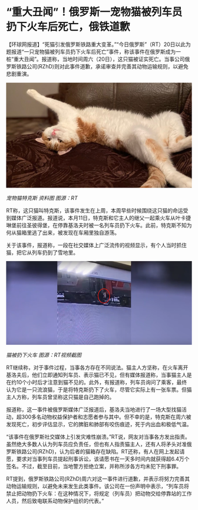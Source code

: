 # “重大丑闻”！俄罗斯一宠物猫被列车员扔下火车后死亡，俄铁道歉

【环球网报道】“死猫引发俄罗斯铁路重大变革。”“今日俄罗斯”（RT）20日以此为题报道“一只宠物猫被列车员扔下火车后死亡”事件，称该事件在俄罗斯成为一桩“重大丑闻”。报道称，当地时间周六（20日），这只猫被证实死亡。当事公司俄罗斯铁路公司(RZhD)则对此事件道歉，承诺审查并完善其动物运输规则，以避免悲剧重演。

![3e61c193368838799b383ab2e22c803d.jpg](https://raw.githubusercontent.com/qqhsx/qqnews_image/main/2024/01/21/“重大丑闻”！俄罗斯一宠物猫被列车员扔下火车后死亡，俄铁道歉/3e61c193368838799b383ab2e22c803d.jpg)

 _宠物猫特克斯 资料图 图源：RT_

RT称，这只猫叫特克斯，该事件发生在上周，本周早些时候围绕这只猫的命运受到媒体广泛报道。报道说，本月11日，特克斯和它主人的继父一起乘火车从叶卡捷琳堡前往圣彼得堡，在停靠基洛夫时被一名列车员扔下火车。此前，特克斯不知为何从猫箱里逃了出来，被发现在车厢里独自游荡。

关于该事件，报道称，一段在社交媒体上广泛流传的视频显示，有个人当时抓住猫，把它从列车扔到了雪地里。

![eac4d401162de6edbc84c80c43845745.jpg](https://raw.githubusercontent.com/qqhsx/qqnews_image/main/2024/01/21/“重大丑闻”！俄罗斯一宠物猫被列车员扔下火车后死亡，俄铁道歉/eac4d401162de6edbc84c80c43845745.jpg)

_猫被扔下火车 图源：RT视频截图_

RT继续称，对于事件过程，当事各方存在不同说法。猫主人方坚称，在火车离开基洛夫后，他们立即通知列车员、表示猫已不见，但有媒体报道称，当事猫主人是在约10个小时后才注意到猫不见的。此外，有报道称，列车员询问了乘客，最终认为它是一只流浪猫，于是将特克斯扔下了火车，尽管它实际上有一张车票。但猫主人方称，列车员曾坚称这只猫是自己跑掉的。

报道称，这一事件被俄罗斯媒体广泛报道后，基洛夫当地进行了一场大型找猫活动，超300多名动物权益保护者和志愿者参与其中。但不幸的是，特克斯在周六被发现死亡，初步评估显示，它的脾脏和肺部有咬伤痕迹，死于内出血和极低气温。

“该事件在俄罗斯社交媒体上引发灾难性崩溃。”RT说，网友对当事各方发出指责。虽然绝大多数人认为列车员应负责任，但也有人指责猫主人，还有人将矛头对准俄罗斯铁路公司(RZhD)，认为后者的猫箱存在缺陷。RT还称，有人在网上发起请愿，要求对当事列车员提起刑事诉讼，该请愿书在一天多时间内就获得超6.4万个签名。不过，截至目前，当地警方拒绝立案，并称所涉各方均未犯下刑事罪。

RT提到，俄罗斯铁路公司(RZhD)周六对这一事件进行道歉，并表示将努力完善其动物运输规则，以避免未来发生此类事件。该公司在一份声明中表示，“列车员将禁止把动物扔下火车：在这种情况下，将规定（列车员）把动物交给停靠站的工作人员，然后致电联系动物保护组织的代表。”

